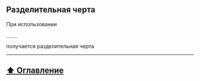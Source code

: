 ## Разделительная черта

При использовании
```
____

```
получается разделительная черта
____

## [:arrow_up:  Оглавление](https://github.com/BaturinSS/manual-README.md/blob/main/README.md)
